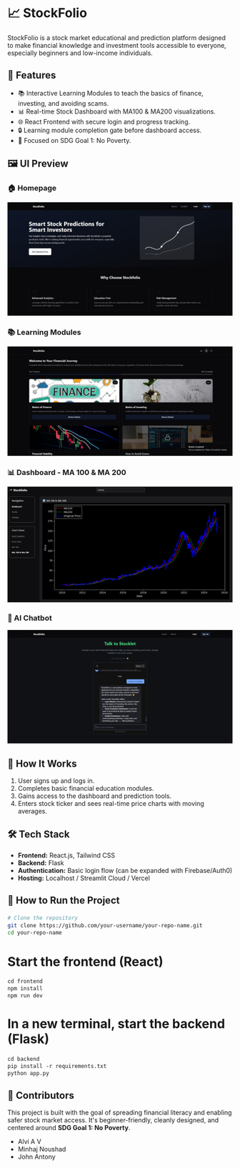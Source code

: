 
# 📈 StockFolio

StockFolio is a stock market educational and prediction platform designed to make financial knowledge and investment tools accessible to everyone, especially beginners and low-income individuals.

## 🚀 Features

- 📚 Interactive Learning Modules to teach the basics of finance, investing, and avoiding scams.
- 📊 Real-time Stock Dashboard with MA100 & MA200 visualizations.
- 🌐 React Frontend with secure login and progress tracking.
- 🔒 Learning module completion gate before dashboard access.
- 🌱 Focused on SDG Goal 1: No Poverty.

## 🖼️ UI Preview

### 🏠 Homepage

![Home Page](./images/home.png)

### 📚 Learning Modules

![Learning Modules](./images/onboarding.png)

### 📊 Dashboard - MA 100 & MA 200

![Dashboard](./images/dashboard.png)

### 🤖 AI Chatbot

![AI Chatbot](./images/bot.png)


## 🧠 How It Works

1. User signs up and logs in.
2. Completes basic financial education modules.
3. Gains access to the dashboard and prediction tools.
4. Enters stock ticker and sees real-time price charts with moving averages.

## 🛠️ Tech Stack

- **Frontend:** React.js, Tailwind CSS
- **Backend:** Flask
- **Authentication:** Basic login flow (can be expanded with Firebase/Auth0)
- **Hosting:** Localhost / Streamlit Cloud / Vercel

## 🚀 How to Run the Project

```bash
# Clone the repository
git clone https://github.com/your-username/your-repo-name.git
cd your-repo-name
```

# Start the frontend (React)
```
cd frontend
npm install
npm run dev
```

# In a new terminal, start the backend (Flask)

```
cd backend
pip install -r requirements.txt
python app.py
```


## 👥 Contributors

This project is built with the goal of spreading financial literacy and enabling safer stock market access. It's beginner-friendly, cleanly designed, and centered around **SDG Goal 1: No Poverty**.

- Alvi A V  
- Minhaj Noushad  
- John Antony

